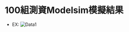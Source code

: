 # **100組測資Modelsim模擬結果**
*  EX:
![Data1](https://github.com/TingKaiHsu0525/1DCT/assets/145333999/b14facdc-e075-4c37-8647-027d08f900fc)
